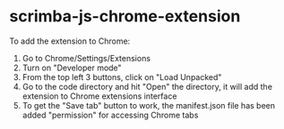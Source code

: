 # scrimba-js-chrome-extension

To add the extension to Chrome: 
1. Go to Chrome/Settings/Extensions
2. Turn on "Developer mode"
3. From the top left 3 buttons, click on "Load Unpacked"
4. Go to the code directory and hit "Open" the directory, it will add the extension to Chrome extensions interface
5. To get the "Save tab" button to work, the manifest.json file has been added "permission" for accessing Chrome tabs